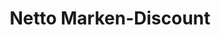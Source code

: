 ---
title: "Netto Marken-Discount"
url: /seeheim-jugenheim/netto-marken-discount/
shop: Supermarkt
---